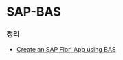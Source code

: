 # SAP-BAS
### 정리
- [Create an SAP Fiori App using BAS](https://www.notion.so/Create-an-SAP-Fiori-App-using-BAS-1f734f80ea1d41a199208b864e8f9d3c)
